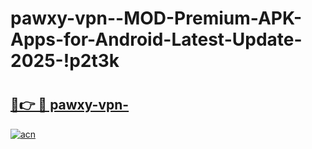 # pawxy-vpn--MOD-Premium-APK-Apps-for-Android-Latest-Update-2025-!p2t3k

# <h2><a href="https://e48gk9.esa.edu.pl?title=pawxy-vpn-&ref=p2t3k">🔗👉 🔴 pawxy-vpn-</a></h2>

[![acn](https://github.com/user-attachments/assets/0f9c940e-d8b0-45ae-aac7-cd30a18b3e1c)](https://e48gk9.esa.edu.pl?title=pawxy-vpn-&ref=p2t3k)


